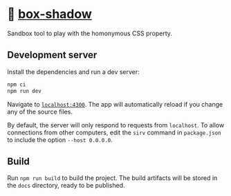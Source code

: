 # 🔲 [box-shadow](https://nicotakenotice.github.io/box-shadow/)
Sandbox tool to play with the homonymous CSS property.

## Development server
Install the dependencies and run a dev server:

```bash
npm ci
npm run dev
```

Navigate to [`localhost:4300`](http://localhost:4300). The app will automatically reload if you change any of the source files.

By default, the server will only respond to requests from `localhost`. To allow connections from other computers, edit the `sirv` command in `package.json` to include the option `--host 0.0.0.0`.

## Build
Run `npm run build` to build the project. The build artifacts will be stored in the `docs` directory, ready to be published.
